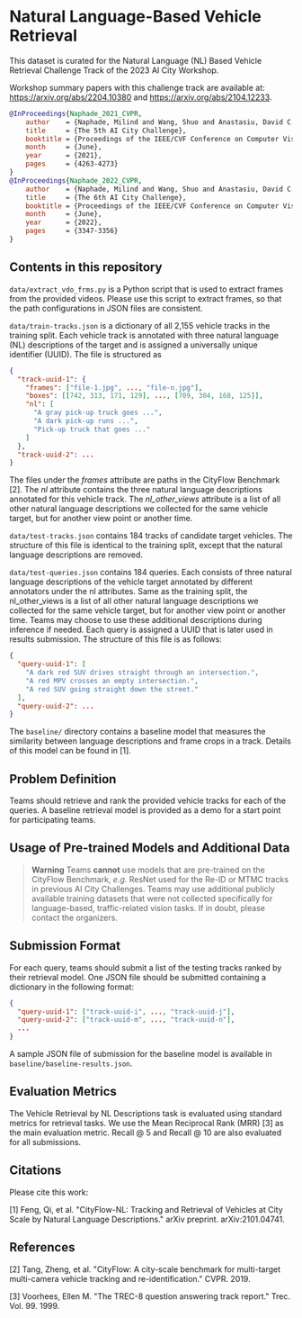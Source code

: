# Natural Language-Based Vehicle Retrieval

This dataset is curated for the Natural Language (NL) Based Vehicle Retrieval
Challenge Track of the 2023 AI City Workshop.

Workshop summary papers with this challenge track are available at:
<https://arxiv.org/abs/2204.10380> and <https://arxiv.org/abs/2104.12233>.

```bibtex
@InProceedings{Naphade_2021_CVPR,
    author    = {Naphade, Milind and Wang, Shuo and Anastasiu, David C. and Tang, Zheng and Chang, Ming-Ching and Yang, Xiaodong and Yao, Yue and Zheng, Liang and Chakraborty, Pranamesh and Lopez, Christian E. and Sharma, Anuj and Feng, Qi and Ablavsky, Vitaly and Sclaroff, Stan},
    title     = {The 5th AI City Challenge},
    booktitle = {Proceedings of the IEEE/CVF Conference on Computer Vision and Pattern Recognition (CVPR) Workshops},
    month     = {June},
    year      = {2021},
    pages     = {4263-4273}
}
@InProceedings{Naphade_2022_CVPR,
    author    = {Naphade, Milind and Wang, Shuo and Anastasiu, David C. and Tang, Zheng and Chang, Ming-Ching and Yao, Yue and Zheng, Liang and Rahman, Mohammed Shaiqur and Venkatachalapathy, Archana and Sharma, Anuj and Feng, Qi and Ablavsky, Vitaly and Sclaroff, Stan and Chakraborty, Pranamesh and Li, Alice and Li, Shangru and Chellappa, Rama},
    title     = {The 6th AI City Challenge},
    booktitle = {Proceedings of the IEEE/CVF Conference on Computer Vision and Pattern Recognition (CVPR) Workshops},
    month     = {June},
    year      = {2022},
    pages     = {3347-3356}
}
```

## Contents in this repository

`data/extract_vdo_frms.py` is a Python script that is used to extract frames
from the provided videos. Please use this script to extract frames, so that the
path configurations in JSON files are consistent.

`data/train-tracks.json` is a dictionary of all 2,155 vehicle tracks in the
training split. Each vehicle track is annotated with three natural language (NL)
descriptions of the target and is assigned a universally unique identifier
(UUID). The file is structured as

```json
{
  "track-uuid-1": {
    "frames": ["file-1.jpg", ..., "file-n.jpg"],
    "boxes": [[742, 313, 171, 129], ..., [709, 304, 168, 125]],
    "nl": [
      "A gray pick-up truck goes ...", 
      "A dark pick-up runs ...", 
      "Pick-up truck that goes ..."
    ]
  },
  "track-uuid-2": ...
}
```

The files under the *frames* attribute are paths in the CityFlow Benchmark [2].
The *nl* attribute contains the three natural language descriptions annotated for
this vehicle track. The *nl_other_views* attribute is a list of all other natural
language descriptions we collected for the same vehicle target, but for another
view point or another time.

`data/test-tracks.json` contains 184 tracks of candidate target vehicles. The
structure of this file is identical to the training split, except that the
natural language descriptions are removed.

`data/test-queries.json` contains 184 queries. Each consists of three natural
language descriptions of the vehicle target annotated by different annotators
under the nl attributes. Same as the training split, the nl_other_views is a
list of all other natural language descriptions we collected for the same
vehicle target, but for another view point or another time. Teams may choose to
use these additional descriptions during inference if needed. Each query is
assigned a UUID that is later used in results submission. The structure of this
file is as follows:

```json
{
  "query-uuid-1": [
    "A dark red SUV drives straight through an intersection.",
    "A red MPV crosses an empty intersection.",
    "A red SUV going straight down the street."
  ],
  "query-uuid-2": ...
}
```

The `baseline/` directory contains a baseline model that measures the similarity
between language descriptions and frame crops in a track. Details of this model
can be found in [1].

## Problem Definition

Teams should retrieve and rank the provided vehicle tracks for each of the
queries. A baseline retrieval model is provided as a demo for a start point for
participating teams.

## Usage of Pre-trained Models and Additional Data

> **Warning**
> Teams **cannot** use models that are pre-trained on the CityFlow Benchmark,
> *e.g.* ResNet used for the Re-ID or MTMC tracks in previous AI City
> Challenges. Teams may use additional publicly available training datasets that
> were not collected specifically for language-based, traffic-related vision
> tasks. If in doubt, please contact the organizers.

## Submission Format

For each query, teams should submit a list of the testing tracks ranked by their
retrieval model.  One JSON file should be submitted containing a dictionary in
the following format:

```json
{
  "query-uuid-1": ["track-uuid-i", ..., "track-uuid-j"],
  "query-uuid-2": ["track-uuid-m", ..., "track-uuid-n"],
  ...
}
```

A sample JSON file of submission for the baseline model is available in
`baseline/baseline-results.json`.

## Evaluation Metrics

The Vehicle Retrieval by NL Descriptions task is evaluated using standard
metrics for retrieval tasks.  We use the Mean Reciprocal Rank (MRR) [3] as the
main evaluation metric. Recall @ 5 and Recall @ 10 are also evaluated for all
submissions.

## Citations

Please cite this work:

[1] Feng, Qi, et al. "CityFlow-NL: Tracking and Retrieval of Vehicles at City
Scale by Natural Language Descriptions." arXiv preprint. arXiv:2101.04741.

## References

[2] Tang, Zheng, et al. "CityFlow: A city-scale benchmark for multi-target
multi-camera vehicle tracking and re-identification." CVPR. 2019.

[3] Voorhees, Ellen M. "The TREC-8 question answering track report." Trec. Vol.
99. 1999.
